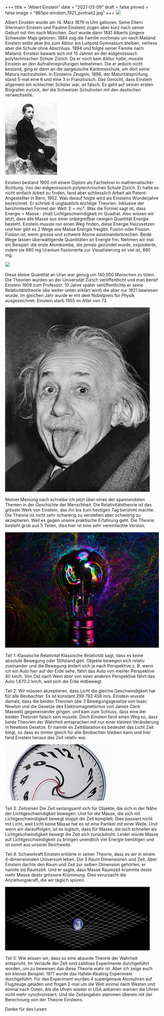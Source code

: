+++
title = "Albert Einstein"
date = "2021-03-09"
draft = false
pinned = false
image = "865px-einstein_1921_portrait2.jpg"
+++
![](https://cdn.britannica.com/59/23359-131-42CFFC3D/Albert-Einstein.jpg)

Albert Einstein wurde am 14. März 1879 in Ulm geboren. Seine Eltern (Hermann Einstein und Pauline Einstein) zogen aber kurz nach seiner Geburt mit ihm nach München. Dort wurde dann 1881 Alberts jüngere Schwester Maja geboren. 1884 zog die Familie nochmals um nach Mailand. Einstein sollte aber bis zum Abitur am Luitpold Gymnasium bleiben, verliess aber die Schule ohne Abschluss. 1894 und folgte seiner Familie nach Mailand. Einstein bewarb sich mit 15 Jahren an der eidgenössisch polytechnischen Schule Zürich. Da er noch kein Abitur hatte, musste Einstein an den Aufnahmeprüfungen teilnehmen. Die er jedoch nicht bestand, ging er dann an die aargauische Kantonsschule, um dort seine Matura nachzuholen. In Einsteins Zeugnis, 1896, der Maturitätsprüfung stand 5-mal eine 6 und eine 3 in Französisch. Das Gerücht, dass Einstein allgemein ein schlechter Schüler war, ist falsch. Es geht auf seinen ersten Biografen zurück, der die Schweizer Schulnoten mit den deutschen verwechselte.



![](170px-albert_einstein_as_a_child.jpg)

Einstein bestand 1900 mit einem Diplom als Fachlehrer in mathematischer Richtung. Von der eidgenössisch polytechnischen Schule Zürich. Er hatte es nicht einfach Arbeit zu finden, fand aber schliesslich Arbeit als Patent-Angestellter in Bern, 1902. Was darauf folgte wird als Einsteins Wunderjahre bezeichnet. Er schrieb 4 unglaublich wichtige Theorien. Inklusive der berühmtesten Formel der Welt: E = mc². Was die Formel sagt ist, dass Energie = Masse ⋅ (mal) Lichtgeschwindigkeit im Quadrat. Also wissen wir jetzt, dass alle Masse aus einer unbegreifbar riesigen Quantität Energie besteht. Einstein musste nur einen Weg finden, diese Energie freizusetzen und hier gibt es 2 Wege wie Masse Energie freigibt. Fusion oder Fission. Fission ist, wenn grosse und schwere Atome auseinanderbrechen. Beide Wege lassen überwältigende Quantitäten an Energie frei. Nehmen wir mal ein Beispiel: die erste Atombombe, die jemals gezündet wurde, explodierte, indem sie 860 mg Uranium fissionierte
zur Visualisierung so viel ist, 860 mg.



![](https://upload.wikimedia.org/wikipedia/commons/4/4f/BIC_blue_pen_cap.jpg)

Diese kleine Quantität an Uran war genug um 140,000 Menschen zu töten. Die Theorien wurden an der Universität Zürich veröffentlicht und man berief Einstein 1909 zum Professor. 10 Jahre später veröffentlichte er seine Relativitätstheorie (die weiter unten erklärt wird) die aber nur 1921 bewiesen wurde. Im gleichen Jahr wurde er mit dem Nobelpreis für Physik ausgezeichnet. Einstein starb 1955 im Alter von 72.



![](download-1-.jpg)

Meiner Meinung nach schreibe ich jetzt über eines der spannendsten Themen in der Geschichte der Menschheit. Die Relativitätstheorie ist das grösste Werk von Einstein, das ihn bis zum heutigen Tag berühmt machte. Die Theorie ist nicht sehr schwierig zu verstehen aber schwierig zu akzeptieren. Weil es gegen unsere praktische Erfahrung geht. Die Theorie besteht grob aus 5 Teilen, dies hier ist eine sehr vereinfachte Version.



![](pexels-meryl-katys-6978617-1-.jpg)

Teil 1: Klassische Relativität
Klassische Relativität sagt, dass es keine absolute Bewegung oder Stillstand gibt. Objekte bewegen sich relativ zueinander und die Bewegung ändert sich je nach Perspektive z. B. wenn ich ein Auto hier auf der Erde sehe, fährt das Auto von meiner Perspektive 40 km/h. Von Ost nach West aber von einer anderen Perspektive fährt das Auto 1,670.2 km/h, weil sich die Erde mitbewegt.

Teil 2:
Wir müssen akzeptieren, dass Licht die gleiche Geschwindigkeit hat für alle Beobachter. Es ist konstant 299 792 458 m/s. Einstein wusste damals, dass die beiden Theorien (die 3 Bewegungsgesetze von Isaac Newton und die Gesetze des Elektromagnetismus von James Clerk Maxwell) gegeneinander gingen, und kam zum Schluss, dass eine der beiden Theorien falsch sein musste. Doch Einstein fand einen Weg so, dass beide Theorien der Wahrheit
entsprachen mit nur einer kleinen Veränderung in Newtons Gesetze. Er nannte es Zeitdilatation es bedeutet das Licht Zeit biegt, so dass es immer gleich für alle Beobachter bleiben kann und hier fand Einstein heraus das Zeit relativ war.



![](d-1-.jpg)

Teil 3: Zeitreisen
Die Zeit verlangsamt sich für Objekte, die sich in der Nähe der Lichtgeschwindigkeit bewegen. Und für die Masse, die sich mit Lichtgeschwindigkeit bewegt stoppt die Zeit komplett. Dies passiert nicht mit Licht, weil Licht keine Masse hat es ist eine Partikel mit einer Welle. Und wenn wir darauffolgen, ist es logisch, dass für Masse, die sich schneller als Lichtgeschwindigkeit bewegt die Zeit sich zurückdreht. Leider würde Masse auf Lichtgeschwindigkeit zu bringen unendlich viel Energie benötigen und ist somit aus unserer Reichweite.

Teil 4: Schwerkraft
Einstein erklärte in seiner Theorie, dass es wir in einem 4-dimensionalen Universum leben. Die 3 Raum Dimensionen und Zeit. Aber Einstein dachte den Raum und Zeit zur selben Dimension gehörten, er nannte sie Raumzeit. Und er sagte, dass Masse Raumzeit krümmte desto mehr Masse desto grössere Krümmung. Dies verursacht die Anziehungskraft, die wir täglich spüren.



![](download-2-.jpg)

Teil 5:
Wie wissen wir, dass so eine absurde Theorie der Wahrheit entspricht. Im Verlaufe der Zeit sind zahllose Experimente durchgeführt worden, um zu beweisen das diese Theorie wahr ist. Aber ich zeige euch ein kleines Beispiel: 1971 wurde das Hafele–Keating Experiment durchgeführt. Für das Experiment wurden 4 supergenaue Atomuhren auf Flugzeuge geladen und flogen 2-mal um die Welt einmal nach Westen und einmal nach Osten. Als die Uhren wieder in USA ankamen warnen die Uhren nicht mehr synchronisiert. Und die Zeitangaben
stammen überein mit der Berechnung von der Theorie Einsteins. 



Danke für das Lesen